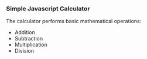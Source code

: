 ### Simple Javascript Calculator  

The calculator performs basic mathematical operations:  

- Addition
- Subtraction
- Multiplication
- Division
